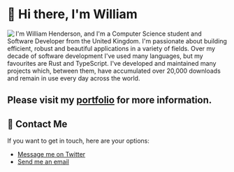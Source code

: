 # 👋 Hi there, I'm William
<img align="left" src="https://github-readme-stats.vercel.app/api?username=w-henderson&title_color=ee2200">
I'm William Henderson, and I'm a Computer Science student and Software Developer from the United Kingdom. I'm passionate about building efficient, robust and beautiful applications in a variety of fields. Over my decade of software development I've used many languages, but my favourites are Rust and TypeScript. I've developed and maintained many projects which, between them, have accumulated over 20,000 downloads and remain in use every day across the world.

## Please visit my [portfolio](https://william.pages.dev) for more information.

## 💬 Contact Me
If you want to get in touch, here are your options:
- [Message me on Twitter](https://twitter.com/hxswell)
- [Send me an email](mailto:william-henderson@outlook.com)
